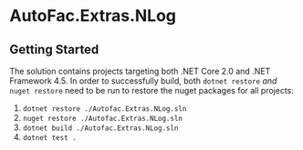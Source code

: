 # AutoFac.Extras.NLog

## Getting Started
The solution contains projects targeting both .NET Core 2.0 and .NET Framework 4.5. In order to successfully build, both `dotnet restore` _and_ `nuget restore` need to be run to restore the nuget packages for all projects:

 1. `dotnet restore ./Autofac.Extras.NLog.sln`
 1. `nuget restore ./Autofac.Extras.NLog.sln`
 1. `dotnet build ./Autofac.Extras.NLog.sln`
 1. `dotnet test .`